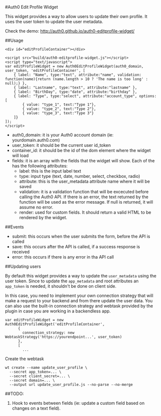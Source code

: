 #Auth0 Edit Profile Widget

This widget provides a way to allow users to update their own profile.
It uses the user token to update the user metadata.

Check the demo: http://auth0.github.io/auth0-editprofile-widget/

##Usage

```
<div id="editProfileContainer"></div>

<script src="build/auth0-editprofile-widget.js"></script>
<script type="text/javascript">
var editProfileWidget = new Auth0EditProfileWidget(auth0_domain, user_token, 'editProfileContainer', [
    { label: "Name", type:"text", attribute:"name", validation: function(name){return (name.length > 10 ? 'The name is too long' : null);} },
    { label: "Lastname", type:"text", attribute:"lastname" },
    { label: "BirthDay", type:"date", attribute:"birthday" },
    { label: "Type", type:"select", attribute:"account_type", options:[
        { value: "type_1", text:"Type 1"},
        { value: "type_2", text:"Type 2"},
        { value: "type_3", text:"Type 3"}
    ]}
]);
</script>
```

* auth0_domain: it is your Auth0 account domain (ie: yourdomain.auth0.com)
* user_token: it should be the current user id_token
* container_id: it should be the id of the dom element where the widget will load
* fields: it is an array with the fields that the widget will show. Each of the has the following attributes:
    - label: this is the input label text
    - type: input type (text, date, number, select, checkbox, radio)
    - attribute: this is the user_metadata attribute name where it will be saved
    - validation: it is a validation function that will be excecuted before calling the Auth0 API. If there is an error, the text returned by the function will be used as the error message. If null is returned, it will assume no error.
    - render: used for custom fields. It should return a valid HTML to be rendered by the widget.

##Events

* submit: this occurs when the user submits the form, before the API is called
* save: this occurs after the API is called, if a success response is received
* error: this occurs if there is any error in tha API call

##Updating users 

By default this widget provides a way to update the `user_metadata` using the user token. Since to update the `app_metadata` and root attributes an `app_token` is needed, it shouldn't be done on client side.

In this case, you need to implement your own connection strategy that will make a request to your backend and from there update the user data. You can also use the built-in connection strategy and webtask provided by the plugin in case you are working in a backendless app.

```
var editProfileWidget = new Auth0EditProfileWidget('editProfileContainer', 
      {
        connection_strategy: new WebtaskStrategy('https://yourendpoint...', user_token)
      },
      [
        ...
```


Create the webtask

```
wt create --name update_user_profile \
  --secret app_token=... \
  --secret client_secret=... \
  --secret domain=... \
  --output url update_user_profile.js --no-parse --no-merge
```

##TODO:
1. Hook to events between fields (ie: update a custom field based on changes on a text field).